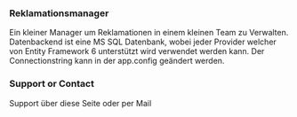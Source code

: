  ### Reklamationsmanager

Ein kleiner Manager um Reklamationen in einem kleinen Team zu Verwalten. 
Datenbackend ist eine MS SQL Datenbank, wobei jeder Provider welcher von Entity Framework 6 unterstützt wird verwendet werden kann.
Der Connectionstring kann in der app.config geändert werden.


### Support or Contact

Support über diese Seite oder per Mail
